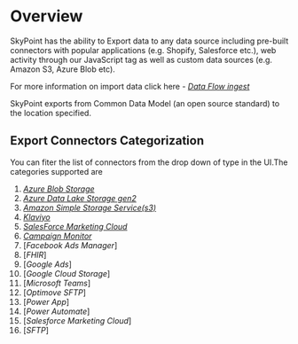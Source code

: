 # Overview

SkyPoint has the ability to Export data to any data source including pre-built connectors with popular applications (e.g. Shopify, Salesforce etc.), web activity through our JavaScript tag as well as custom data sources (e.g. Amazon S3, Azure Blob etc). 

For more information on import data click here - [*Data Flow ingest*](connectors.md)

SkyPoint exports from Common Data Model (an open source standard) to the location specified.

## Export Connectors Categorization
You can fiter the list of connectors from the drop down of type in the UI.The categories supported are
1. [*Azure Blob Storage*](azureblobexport.md)
2. [*Azure Data Lake Storage gen2*](adlsgen2export.md)
3. [*Amazon Simple Storage Service(s3)*](amazons3export.md)
4. [*Klaviyo*](klaviyoexport.md)
5. [*SalesForce Marketing Cloud*](sfmcexport.md)
6. [*Campaign Monitor*](campaignmonitorexport.md)
7. [*Facebook Ads Manager*]
8. [*FHIR*]
9. [*Google Ads*]
10. [*Google Cloud Storage*]
11. [*Microsoft Teams*]
12. [*Optimove SFTP*]
13. [*Power App*]
14. [*Power Automate*]
15. [*Salesforce Marketing Cloud*]
16. [*SFTP*]
